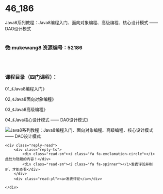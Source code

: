 # 46_186
Java8系列教程：Java8编程入门、面向对象编程、高级编程、核心设计模式 —— DAO设计模式
<br/></br>
<h3>微:mukewang8 资源编号：52186</h3>
<br/></br>
<h3>课程目录（四门课程）：</h3>
<p>01_《<a title="查看与 Java 相关的文章" target="_blank">Java</a>8编程入门》</p>
<p>02_《Java8<a title="查看与 面向对象 相关的文章" target="_blank">面向对象</a>编程》</p>
<p>03_《Java8高级编程》</p>
<p>04_《Java核心设计模式 —— DAO设计模式》</p>
<p><img src="https://www.ko996.com/wp-content/uploads/img/2017/10/1-14-300x170.png" alt="Java8系列教程：Java8编程入门、面向对象编程、高级编程、核心设计模式 —— DAO设计模式"></p>


	<div class="reply-read">
		<div class="reply-ts">
			<div class="read-sm"><i class="fa fa-exclamation-circle"></i>此处为隐藏的内容！</div>
			<div class="read-sm"><i class="fa fa-spinner"></i>发表评论并刷新，才能查看</div>
		</div>
		<div class="read-pl"><a>发表评论</a></div>
		
    </div>
